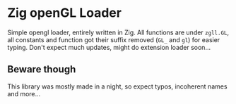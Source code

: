 # Zig openGL Loader
Simple opengl loader, entirely written in Zig. All functions are under `zgll.GL`, all constants and function got their suffix removed (`GL_` and `gl`) for easier typing. Don't expect much updates, might do extension loader soon...

## Beware though
This library was mostly made in a night, so expect typos, incoherent names and more...